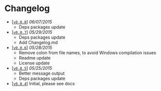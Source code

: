 Changelog
=========
 - [[`v0.0.8`](https://github.com/VeliovGroup/Meteor-logger-console/releases/tag/v0.0.0)] *06/07/2015*
   - Deps packages update
 - [[`v0.0.7`](https://github.com/VeliovGroup/Meteor-logger-console/releases/tag/v0.0.7)] *05/29/2015*
   - Deps packages update
   - Add Changelog.md
 - [[`v0.0.6`](https://github.com/VeliovGroup/Meteor-logger-console/releases/tag/v0.0.6)] *05/28/2015*
   - Remove colon from file names, to avoid Windows compilation issues
   - Readme update
   - License update
 - [[`v0.0.5`](https://github.com/VeliovGroup/Meteor-logger-console/releases/tag/v0.0.5)] *05/25/2015*
   - Better message output
   - Deps packages update
 - [[`v0.0.4`](https://github.com/VeliovGroup/Meteor-logger-console/releases/tag/v0.0.4)] Initial, please see docs